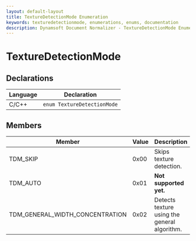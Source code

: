 ```yaml
---
layout: default-layout
title: TextureDetectionMode Enumeration
keywords: texturedetectionmode, enumerations, enums, documentation
description: Dynamsoft Document Normalizer - TextureDetectionMode Enumeration
---
```


# TextureDetectionMode

## Declarations

| Language | Declaration |
| -------- | ----------- |
| C/C++ | `enum TextureDetectionMode` |

## Members

| Member | Value | Description | Valid Arguments |
| ------ | ----- | ----------- | --------------- |
| TDM_SKIP | 0x00 | Skips texture detection. | `N/A` |
| TDM_AUTO | 0x01 | **Not supported yet.** | `N/A` |
| TDM_GENERAL_WIDTH_CONCENTRATION | 0x02 | Detects texture using the general algorithm. | [`Sensitivity`]({{ site.parameters_reference }}texture-detection-modes.html#sensitivity) |
